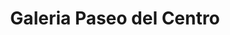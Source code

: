 ---
title: "Galeria Paseo del Centro"
url: /san-fernando-del-valle-de-catamarca/galeria-paseo-del-centro/
shop: Einkaufszentrum
---
